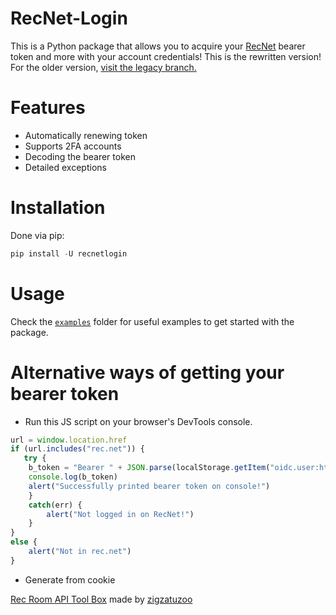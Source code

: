 # RecNet-Login
This is a Python package that allows you to acquire your [RecNet](https://rec.net/) bearer token and more with your account credentials!
This is the rewritten version! For the older version, [visit the legacy branch.](https://github.com/Jegarde/RecNet-Login/tree/legacy)

# Features
- Automatically renewing token
- Supports 2FA accounts
- Decoding the bearer token
- Detailed exceptions

# Installation
Done via pip:
```py
pip install -U recnetlogin
```

# Usage
Check the [`examples`](https://github.com/Jegarde/RecNet-Login/tree/main/examples) folder for useful examples to get started with the package.

# Alternative ways of getting your bearer token
- Run this JS script on your browser's DevTools console.
```js
url = window.location.href
if (url.includes("rec.net")) {
   try {
    b_token = "Bearer " + JSON.parse(localStorage.getItem("oidc.user:https://auth.rec.net:recnet"))["access_token"]
    console.log(b_token)
    alert("Successfully printed bearer token on console!")
    }
    catch(err) {
        alert("Not logged in on RecNet!")
    } 
}
else {
    alert("Not in rec.net")
}
```
- Generate from cookie

[Rec Room API Tool Box](https://github.com/zigzatuzoo/Rec-Room-API-Tool-Box/blob/main/Tools/RRAutoAuth.py) made by [zigzatuzoo](https://github.com/zigzatuzoo)
